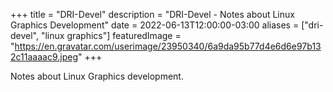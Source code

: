 +++
title = "DRI-Devel"
description = "DRI-Devel - Notes about Linux Graphics Development"
date = 2022-06-13T12:00:00-03:00
aliases = ["dri-devel", "linux graphics"]
featuredImage = "https://en.gravatar.com/userimage/23950340/6a9da95b77d4e6d6e97b132c11aaaac9.jpeg"
+++

Notes about Linux Graphics development.
